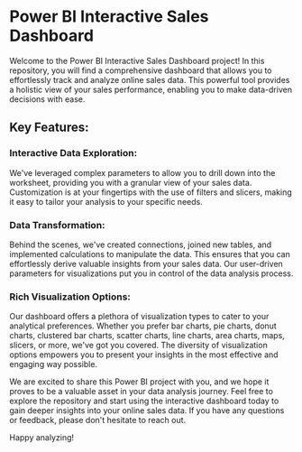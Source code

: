 # Power BI Interactive Sales Dashboard

Welcome to the Power BI Interactive Sales Dashboard project! In this repository, you will find a comprehensive dashboard that allows you to effortlessly track and analyze online sales data. This powerful tool provides a holistic view of your sales performance, enabling you to make data-driven decisions with ease.

## Key Features:

### Interactive Data Exploration:

We've leveraged complex parameters to allow you to drill down into the worksheet, providing you with a granular view of your sales data. Customization is at your fingertips with the use of filters and slicers, making it easy to tailor your analysis to your specific needs.

### Data Transformation:

Behind the scenes, we've created connections, joined new tables, and implemented calculations to manipulate the data. This ensures that you can effortlessly derive valuable insights from your sales data. Our user-driven parameters for visualizations put you in control of the data analysis process.

### Rich Visualization Options:

Our dashboard offers a plethora of visualization types to cater to your analytical preferences. Whether you prefer bar charts, pie charts, donut charts, clustered bar charts, scatter charts, line charts, area charts, maps, slicers, or more, we've got you covered. The diversity of visualization options empowers you to present your insights in the most effective and engaging way possible.

We are excited to share this Power BI project with you, and we hope it proves to be a valuable asset in your data analysis journey. Feel free to explore the repository and start using the interactive dashboard today to gain deeper insights into your online sales data. If you have any questions or feedback, please don't hesitate to reach out.

Happy analyzing!
